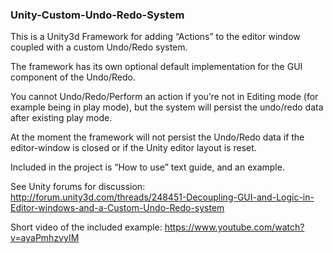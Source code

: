 ### Unity-Custom-Undo-Redo-System


This is a Unity3d Framework for adding “Actions” to the editor window coupled with a custom Undo/Redo system.

The framework has its own optional default implementation for the GUI component of the Undo/Redo.

You cannot Undo/Redo/Perform an action if you’re not in Editing mode (for example being in play mode), but the system will persist the undo/redo data after existing play mode.

At the moment the framework will not persist the Undo/Redo data if the editor-window is closed or if the Unity editor layout is reset.

Included in the project is “How to use” text guide, and an example.

See Unity forums for discussion:  
http://forum.unity3d.com/threads/248451-Decoupling-GUI-and-Logic-in-Editor-windows-and-a-Custom-Undo-Redo-system

Short video of the included example:
https://www.youtube.com/watch?v=ayaPmhzvyIM

